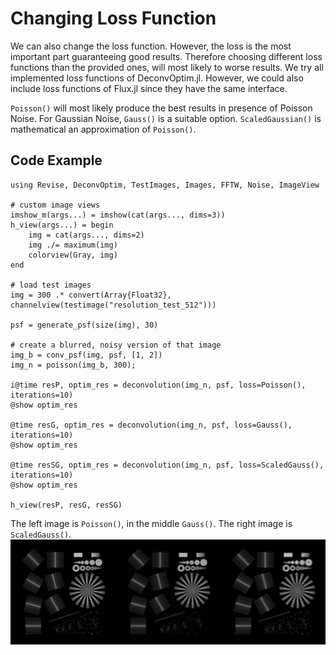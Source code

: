 # Changing Loss Function

We can also change the loss function. However, the loss is the most important part guaranteeing good results. Therefore choosing different loss functions than the 
provided ones, will most likely to worse results.
We try all implemented loss functions of DeconvOptim.jl.
However, we could also include loss functions of Flux.jl since they have the same interface.

`Poisson()` will most likely produce the best results in presence of Poisson Noise. For Gaussian Noise, `Gauss()` is a suitable option.
`ScaledGaussian()` is mathematical an approximation of `Poisson()`.


## Code Example

```@jldoctest
using Revise, DeconvOptim, TestImages, Images, FFTW, Noise, ImageView

# custom image views
imshow_m(args...) = imshow(cat(args..., dims=3))
h_view(args...) = begin
    img = cat(args..., dims=2)
    img ./= maximum(img)
    colorview(Gray, img)
end

# load test images
img = 300 .* convert(Array{Float32}, channelview(testimage("resolution_test_512")))

psf = generate_psf(size(img), 30)

# create a blurred, noisy version of that image
img_b = conv_psf(img, psf, [1, 2])
img_n = poisson(img_b, 300);

i@time resP, optim_res = deconvolution(img_n, psf, loss=Poisson(), iterations=10)
@show optim_res

@time resG, optim_res = deconvolution(img_n, psf, loss=Gauss(), iterations=10)
@show optim_res

@time resSG, optim_res = deconvolution(img_n, psf, loss=ScaledGauss(), iterations=10)
@show optim_res

h_view(resP, resG, resSG)
```

The left image is `Poisson()`, in the middle `Gauss()`. The right image is `ScaledGauss()`.
![](../assets/loss_comparison.png)
